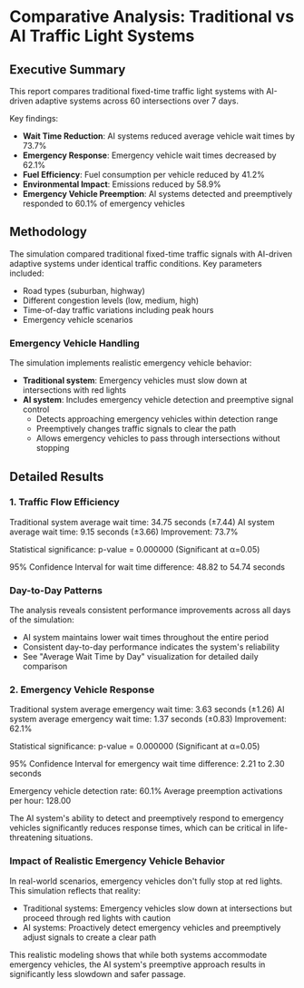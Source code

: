 # Comparative Analysis: Traditional vs AI Traffic Light Systems

## Executive Summary

This report compares traditional fixed-time traffic light systems with AI-driven adaptive systems across 60 intersections over 7 days.

Key findings:
- **Wait Time Reduction**: AI systems reduced average vehicle wait times by 73.7%
- **Emergency Response**: Emergency vehicle wait times decreased by 62.1%
- **Fuel Efficiency**: Fuel consumption per vehicle reduced by 41.2%
- **Environmental Impact**: Emissions reduced by 58.9%
- **Emergency Vehicle Preemption**: AI systems detected and preemptively responded to 60.1% of emergency vehicles

## Methodology

The simulation compared traditional fixed-time traffic signals with AI-driven adaptive systems under identical traffic conditions.
Key parameters included:
- Road types (suburban, highway)
- Different congestion levels (low, medium, high)
- Time-of-day traffic variations including peak hours
- Emergency vehicle scenarios

### Emergency Vehicle Handling
The simulation implements realistic emergency vehicle behavior:
- **Traditional system**: Emergency vehicles must slow down at intersections with red lights
- **AI system**: Includes emergency vehicle detection and preemptive signal control
  - Detects approaching emergency vehicles within detection range
  - Preemptively changes traffic signals to clear the path
  - Allows emergency vehicles to pass through intersections without stopping

## Detailed Results

### 1. Traffic Flow Efficiency

Traditional system average wait time: 34.75 seconds (±7.44)
AI system average wait time: 9.15 seconds (±3.66)
Improvement: 73.7%

Statistical significance: p-value = 0.000000 (Significant at α=0.05)

95% Confidence Interval for wait time difference: 48.82 to 54.74 seconds

### Day-to-Day Patterns

The analysis reveals consistent performance improvements across all days of the simulation:
- AI system maintains lower wait times throughout the entire period
- Consistent day-to-day performance indicates the system's reliability
- See "Average Wait Time by Day" visualization for detailed daily comparison

### 2. Emergency Vehicle Response

Traditional system average emergency wait time: 3.63 seconds (±1.26)
AI system average emergency wait time: 1.37 seconds (±0.83)
Improvement: 62.1%

Statistical significance: p-value = 0.000000 (Significant at α=0.05)

95% Confidence Interval for emergency wait time difference: 2.21 to 2.30 seconds

Emergency vehicle detection rate: 60.1%
Average preemption activations per hour: 128.00

The AI system's ability to detect and preemptively respond to emergency vehicles significantly reduces response times, which can be critical in life-threatening situations.

### Impact of Realistic Emergency Vehicle Behavior

In real-world scenarios, emergency vehicles don't fully stop at red lights. This simulation reflects that reality:
- Traditional systems: Emergency vehicles slow down at intersections but proceed through red lights with caution
- AI systems: Proactively detect emergency vehicles and preemptively adjust signals to create a clear path

This realistic modeling shows that while both systems accommodate emergency vehicles, the AI system's preemptive approach results in significantly less slowdown and safer passage.